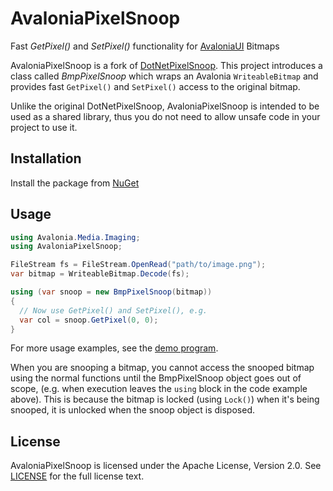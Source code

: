# AvaloniaPixelSnoop
Fast *GetPixel()* and *SetPixel()* functionality for [AvaloniaUI](https://github.com/AvaloniaUI/Avalonia) Bitmaps

AvaloniaPixelSnoop is a fork of [DotNetPixelSnoop](https://github.com/kgodden/DotNetPixelSnoop).  This project introduces a class called *BmpPixelSnoop* which wraps an Avalonia `WriteableBitmap` and provides fast `GetPixel()` and `SetPixel()` access to the original bitmap.

Unlike the original DotNetPixelSnoop, AvaloniaPixelSnoop is intended to be used as a shared library, thus you do not need to allow unsafe code in your project to use it.

## Installation
Install the package from [NuGet](https://www.nuget.org/packages/AvaloniaPixelSnoop)

## Usage
```csharp
using Avalonia.Media.Imaging;
using AvaloniaPixelSnoop;

FileStream fs = FileStream.OpenRead("path/to/image.png");
var bitmap = WriteableBitmap.Decode(fs);

using (var snoop = new BmpPixelSnoop(bitmap))
{
  // Now use GetPixel() and SetPixel(), e.g.
  var col = snoop.GetPixel(0, 0);
}
```
For more usage examples, see the [demo program](AvaloniaPixelSnoop.Test/Program.cs).

When you are snooping a bitmap, you cannot access the snooped bitmap using the normal functions until the BmpPixelSnoop object goes out of scope, (e.g. when execution leaves the `using` block in the code example above). This is because the bitmap is locked (using `Lock()`) when it's being snooped, it is unlocked when the snoop object is disposed.

## License

AvaloniaPixelSnoop is licensed under the Apache License, Version 2.0. See [LICENSE](LICENSE) for the full license text.
